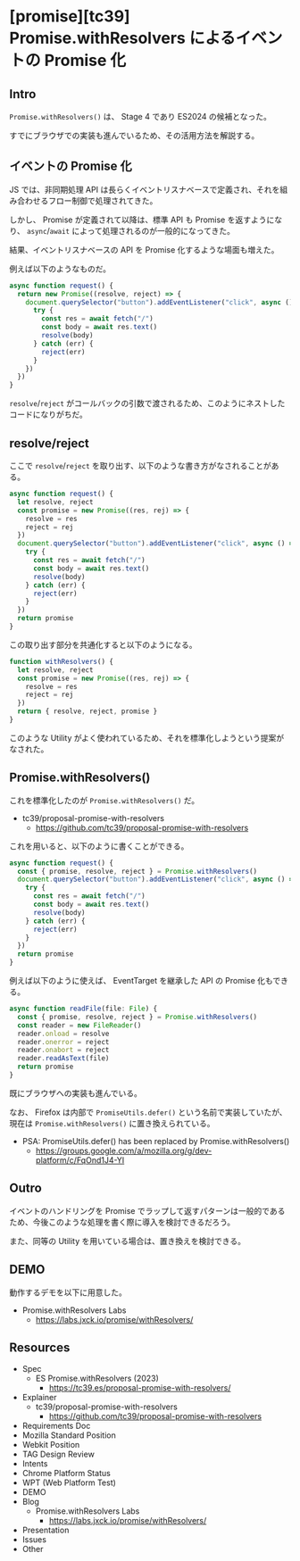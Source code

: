 # [promise][tc39] Promise.withResolvers によるイベントの Promise 化

## Intro

`Promise.withResolvers()` は、 Stage 4 であり ES2024 の候補となった。

すでにブラウザでの実装も進んでいるため、その活用方法を解説する。


## イベントの Promise 化

JS では、非同期処理 API は長らくイベントリスナベースで定義され、それを組み合わせるフロー制御で処理されてきた。

しかし、 Promise が定義されて以降は、標準 API も Promise を返すようになり、 `async`/`await` によって処理されるのが一般的になってきた。

結果、イベントリスナベースの API を Promise 化するような場面も増えた。

例えば以下のようなものだ。

```js
async function request() {
  return new Promise((resolve, reject) => {
    document.querySelector("button").addEventListener("click", async () => {
      try {
        const res = await fetch("/")
        const body = await res.text()
        resolve(body)
      } catch (err) {
        reject(err)
      }
    })
  })
}
```

`resolve`/`reject` がコールバックの引数で渡されるため、このようにネストしたコードになりがちだ。


## resolve/reject

ここで `resolve`/`reject` を取り出す、以下のような書き方がなされることがある。

```js
async function request() {
  let resolve, reject
  const promise = new Promise((res, rej) => {
    resolve = res
    reject = rej
  })
  document.querySelector("button").addEventListener("click", async () => {
    try {
      const res = await fetch("/")
      const body = await res.text()
      resolve(body)
    } catch (err) {
      reject(err)
    }
  })
  return promise
}
```

この取り出す部分を共通化すると以下のようになる。

```js
function withResolvers() {
  let resolve, reject
  const promise = new Promise((res, rej) => {
    resolve = res
    reject = rej
  })
  return { resolve, reject, promise }
}
```

このような Utility がよく使われているため、それを標準化しようという提案がなされた。


## Promise.withResolvers()

これを標準化したのが `Promise.withResolvers()` だ。

- tc39/proposal-promise-with-resolvers
  - https://github.com/tc39/proposal-promise-with-resolvers

これを用いると、以下のように書くことができる。

```js
async function request() {
  const { promise, resolve, reject } = Promise.withResolvers()
  document.querySelector("button").addEventListener("click", async () => {
    try {
      const res = await fetch("/")
      const body = await res.text()
      resolve(body)
    } catch (err) {
      reject(err)
    }
  })
  return promise
}
```

例えば以下のように使えば、 EventTarget を継承した API の Promise 化もできる。

```js
async function readFile(file: File) {
  const { promise, resolve, reject } = Promise.withResolvers()
  const reader = new FileReader()
  reader.onload = resolve
  reader.onerror = reject
  reader.onabort = reject
  reader.readAsText(file)
  return promise
}
```

既にブラウザへの実装も進んでいる。

なお、 Firefox は内部で `PromiseUtils.defer()` という名前で実装していたが、現在は `Promise.withResolvers()` に置き換えられている。

- PSA: PromiseUtils.defer() has been replaced by Promise.withResolvers()
  - https://groups.google.com/a/mozilla.org/g/dev-platform/c/FqOnd1J4-YI


## Outro

イベントのハンドリングを Promise でラップして返すパターンは一般的であるため、今後このような処理を書く際に導入を検討できるだろう。

また、同等の Utility を用いている場合は、置き換えを検討できる。


## DEMO

動作するデモを以下に用意した。

- Promise.withResolvers Labs
  - https://labs.jxck.io/promise/withResolvers/


## Resources

- Spec
  - ES Promise.withResolvers (2023)
    - https://tc39.es/proposal-promise-with-resolvers/
- Explainer
  - tc39/proposal-promise-with-resolvers
    - https://github.com/tc39/proposal-promise-with-resolvers
- Requirements Doc
- Mozilla Standard Position
- Webkit Position
- TAG Design Review
- Intents
- Chrome Platform Status
- WPT (Web Platform Test)
- DEMO
- Blog
  - Promise.withResolvers Labs
    - https://labs.jxck.io/promise/withResolvers/
- Presentation
- Issues
- Other